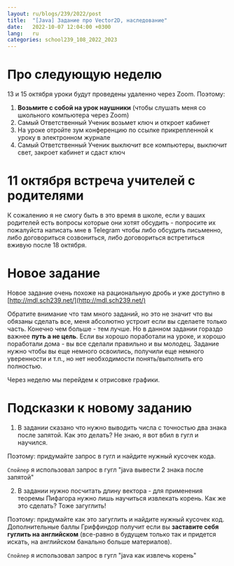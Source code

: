 ```yaml
---
layout: ru/blogs/239/2022/post
title:  "[Java] Задание про Vector2D, наследование"
date:   2022-10-07 12:04:00 +0300
lang:   ru
categories: school239_108_2022_2023
---
```


**Про следующую неделю**
====

13 и 15 октября уроки будут проведены удаленно через Zoom. Поэтому:

1) **Возьмите с собой на урок наушники** (чтобы слушать меня со школьного компьютера через Zoom)
2) Самый Ответственный Ученик возьмет ключ и откроет кабинет
3) На уроке отройте зум конференцию по ссылке прикрепленной к уроку в электронном журнале
4) Самый Ответственный Ученик выключит все компьютеры, выключит свет, закроет кабинет и сдаст ключ

**11 октября встреча учителей с родителями**
====

К сожалению я не смогу быть в это время в школе, если у ваших родителей есть вопросы которые они хотят обсудить - попросите
их пожалуйста написать мне в Telegram чтобы либо обсудить письменно, либо договориться созвониться, либо договориться встретиться вживую после 18 октября.

**Новое задание**
====

Новое задание очень похоже на рациональную дробь и уже доступно в [http://mdl.sch239.net/](http://mdl.sch239.net/)

Обратите внимание что там много заданий, но это не значит что вы обязаны сделать все, меня абсолютно устроит если вы сделаете только часть.
Конечно чем больше - тем лучше. Но в данном задании гораздо важнее **путь а не цель**. Если вы хорошо поработали на уроке, и хорошо поработали дома - вы все сделали правильно и вы молодец.
Задание нужно чтобы вы еще немного освоились, получили еще немного уверенности и т.п., но нет необходимости понять/выполнить его полностью.

Через неделю мы перейдем к отрисовке графики.

**Подсказки к новому заданию**
====

1) В задании сказано что нужно выводить числа с точностью два знака после запятой. Как это делать? Не знаю, я вот вбил в гугл и научился.

Поэтому: придумайте запрос в гугл и найдите нужный кусочек кода.

```Спойлер``` я использовал запрос в гугл "java вывести 2 знака после запятой"

2) В задании нужно посчитать длину вектора - для применения теоремы Пифагора нужно лишь научиться извлекать корень. Как же это сделать? Тоже загуглить!

Поэтому: придумайте как это загуглить и найдите нужный кусочек код. Дополнительные баллы Гриффиндор получит если вы **заставите себя гуглить на английском** (все-равно в будущем только так и придется искать, на английском банально больше материалов).

```Спойлер``` я использовал запрос в гугл "java как извлечь корень"
